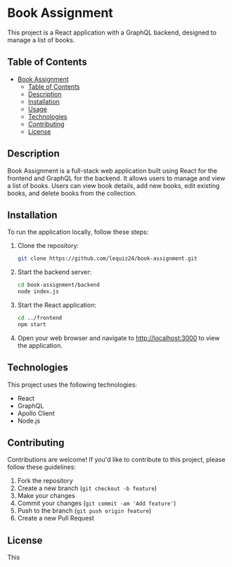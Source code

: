 # Book Assignment

This project is a React application with a GraphQL backend, designed to manage a list of books.

## Table of Contents

- [Book Assignment](#book-assignment)
  - [Table of Contents](#table-of-contents)
  - [Description](#description)
  - [Installation](#installation)
  - [Usage](#usage)
  - [Technologies](#technologies)
  - [Contributing](#contributing)
  - [License](#license)

## Description

Book Assignment is a full-stack web application built using React for the frontend and GraphQL for the backend. It allows users to manage and view a list of books. Users can view book details, add new books, edit existing books, and delete books from the collection.

## Installation

To run the application locally, follow these steps:

1. Clone the repository:

    ```bash
    git clone https://github.com/lequiz24/book-assignment.git
    ```

2. Start the backend server:
   
    ```bash
    cd book-assignment/backend
    node index.js
    ```

3. Start the React application:
   
    ```bash
    cd ../frontend
    npm start
    ```

4. Open your web browser and navigate to [http://localhost:3000](http://localhost:3000) to view the application.

## Technologies

This project uses the following technologies:

- React
- GraphQL
- Apollo Client
- Node.js

## Contributing

Contributions are welcome! If you'd like to contribute to this project, please follow these guidelines:

1. Fork the repository
2. Create a new branch (`git checkout -b feature`)
3. Make your changes
4. Commit your changes (`git commit -am 'Add feature'`)
5. Push to the branch (`git push origin feature`)
6. Create a new Pull Request

## License

This
